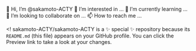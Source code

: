👋 Hi, I’m @sakamoto-ACTY
👀 I’m interested in ...
🌱 I’m currently learning ...
💞️ I’m looking to collaborate on ...
📫 How to reach me ...

<!
sakamoto-ACTY/sakamoto-ACTY is a ✨ special ✨ repository because its `README.md` (this file) appears on your GitHub profile.
You can click the Preview link to take a look at your changes.
>

